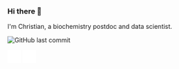 ### Hi there 👋
I'm Christian,
a biochemistry postdoc and data scientist. 

![GitHub last commit](https://img.shields.io/github/last-commit/ChristianKlingler/)



<img src="images/python.svg" alt="drawing" width="30"/> <img src="images/r.svg" alt="drawing" width="30"/>
